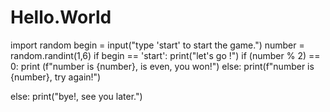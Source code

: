# Hello.World
import random
begin = input("type 'start' to start the game.")
number = random.randint(1,6)
if begin == 'start':
    print("let's go !")
    if (number % 2) == 0:
        print (f"number is {number}, is even, you won!")
    else:
        print(f"number is {number}, try again!")

else:
    print("bye!, see you later.")
